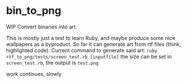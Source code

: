 # bin_to_png
WIP
Convert binaries into art.

This is mostly just a test to learn Ruby, and maybe produce some nice wallpapers as a byproduct.
So far it can generate art from rtf files (think, highlighted code).
Current command to generate said art:
`ruby rtf_to_png/tests/screen_test.rb [inputfile]`
the size can be set in `screen_test.rb`, the output is `test.png`

work continues,
slowly
